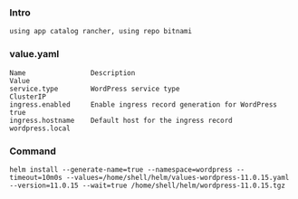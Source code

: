 ### Intro 
    using app catalog rancher, using repo bitnami

### value.yaml
    Name	            Description	                                    Value
    service.type	    WordPress service type	                        ClusterIP
    ingress.enabled	    Enable ingress record generation for WordPress	true
    ingress.hostname    Default host for the ingress record	            wordpress.local
### Command
    helm install --generate-name=true --namespace=wordpress --timeout=10m0s --values=/home/shell/helm/values-wordpress-11.0.15.yaml --version=11.0.15 --wait=true /home/shell/helm/wordpress-11.0.15.tgz
